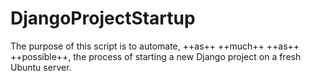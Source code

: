 # DjangoProjectStartup

The purpose of this script is to automate, ++as++ ++much++ ++as++ ++possible++, the process of starting a new Django project on a fresh Ubuntu server.
